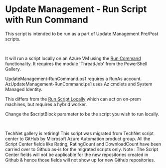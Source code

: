 ﻿Update Management - Run Script with Run Command
===============================================

            
This script is intended to be run as a part of Update Management Pre/Post scripts.

 

It will run a script locally on an Azure VM using the
[Run Command](https://docs.microsoft.com/en-us/azure/virtual-machines/windows/run-command) functionality. It requires the module 'ThreadJob' from the PowerShell Gallery.

UpdateManagement-RunCommand.ps1 requires a RunAs account.
AzUpdateManagement-RunCommand.ps1 uses Az cmdlets and System Managed Identity.

This differs from the [Run Script Locally](https://gallery.technet.microsoft.com/Update-Management-Run-6949cc44) which can act on on-prem machines, but requires a hybrid worker. 

Change the $scriptBlock parameter to be the script you wish to run locally.


 



        
    
TechNet gallery is retiring! This script was migrated from TechNet script center to GitHub by Microsoft Azure Automation product group. All the Script Center fields like Rating, RatingCount and DownloadCount have been carried over to Github as-is for the migrated scripts only. Note : The Script Center fields will not be applicable for the new repositories created in Github & hence those fields will not show up for new Github repositories.
